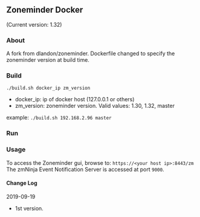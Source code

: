 ## Zoneminder Docker
(Current version: 1.32)

### About
A fork from dlandon/zoneminder.
Dockerfile changed to specify the zoneminder version at build time.

### Build
`./build.sh docker_ip zm_version`
* docker_ip: ip of docker host (127.0.0.1 or others)
* zm_version: zoneminder version. Valid values: 1.30, 1.32, master

example:
`./build.sh 192.168.2.96 master`

### Run

### Usage

To access the Zoneminder gui, browse to: `https://<your host ip>:8443/zm`
The zmNinja Event Notification Server is accessed at port `9000`.  

#### Change Log

2019-09-19
- 1st version.
